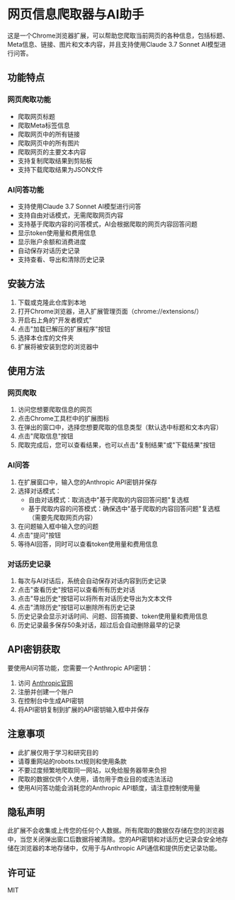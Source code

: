 # 网页信息爬取器与AI助手

这是一个Chrome浏览器扩展，可以帮助您爬取当前网页的各种信息，包括标题、Meta信息、链接、图片和文本内容，并且支持使用Claude 3.7 Sonnet AI模型进行问答。

## 功能特点

### 网页爬取功能
- 爬取网页标题
- 爬取Meta标签信息
- 爬取网页中的所有链接
- 爬取网页中的所有图片
- 爬取网页的主要文本内容
- 支持复制爬取结果到剪贴板
- 支持下载爬取结果为JSON文件

### AI问答功能
- 支持使用Claude 3.7 Sonnet AI模型进行问答
- 支持自由对话模式，无需爬取网页内容
- 支持基于爬取内容的问答模式，AI会根据爬取的网页内容回答问题
- 显示token使用量和费用信息
- 显示账户余额和消费进度
- 自动保存对话历史记录
- 支持查看、导出和清除历史记录

## 安装方法

1. 下载或克隆此仓库到本地
2. 打开Chrome浏览器，进入扩展管理页面（chrome://extensions/）
3. 开启右上角的"开发者模式"
4. 点击"加载已解压的扩展程序"按钮
5. 选择本仓库的文件夹
6. 扩展将被安装到您的浏览器中

## 使用方法

### 网页爬取
1. 访问您想要爬取信息的网页
2. 点击Chrome工具栏中的扩展图标
3. 在弹出的窗口中，选择您想要爬取的信息类型（默认选中标题和文本内容）
4. 点击"爬取信息"按钮
5. 爬取完成后，您可以查看结果，也可以点击"复制结果"或"下载结果"按钮

### AI问答
1. 在扩展窗口中，输入您的Anthropic API密钥并保存
2. 选择对话模式：
   - 自由对话模式：取消选中"基于爬取的内容回答问题"复选框
   - 基于爬取内容的问答模式：确保选中"基于爬取的内容回答问题"复选框（需要先爬取网页内容）
3. 在问题输入框中输入您的问题
4. 点击"提问"按钮
5. 等待AI回答，同时可以查看token使用量和费用信息

### 对话历史记录
1. 每次与AI对话后，系统会自动保存对话内容到历史记录
2. 点击"查看历史"按钮可以查看所有历史对话
3. 点击"导出历史"按钮可以将所有对话历史导出为文本文件
4. 点击"清除历史"按钮可以删除所有历史记录
5. 历史记录会显示对话时间、问题、回答摘要、token使用量和费用信息
6. 历史记录最多保存50条对话，超过后会自动删除最早的记录

## API密钥获取

要使用AI问答功能，您需要一个Anthropic API密钥：
1. 访问 [Anthropic官网](https://www.anthropic.com/)
2. 注册并创建一个账户
3. 在控制台中生成API密钥
4. 将API密钥复制到扩展的API密钥输入框中并保存

## 注意事项

- 此扩展仅用于学习和研究目的
- 请尊重网站的robots.txt规则和使用条款
- 不要过度频繁地爬取同一网站，以免给服务器带来负担
- 爬取的数据仅供个人使用，请勿用于商业目的或违法活动
- 使用AI问答功能会消耗您的Anthropic API额度，请注意控制使用量

## 隐私声明

此扩展不会收集或上传您的任何个人数据。所有爬取的数据仅存储在您的浏览器中，当您关闭弹出窗口后数据将被清除。您的API密钥和对话历史记录会安全地存储在浏览器的本地存储中，仅用于与Anthropic API通信和提供历史记录功能。

## 许可证

MIT 